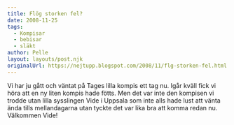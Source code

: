 ```yaml
---
title: Flög storken fel?
date: 2008-11-25
tags: 
  - Kompisar
  - bebisar
  - släkt	
author: Pelle
layout: layouts/post.njk
originalUrl: https://nejtupp.blogspot.com/2008/11/flg-storken-fel.html
---
```


Vi har ju gått och väntat på Tages lilla kompis ett tag nu. Igår kväll fick vi höra att en ny liten kompis hade fötts. Men det var inte den kompisen vi trodde utan lilla sysslingen Vide i Uppsala som inte alls hade lust att vänta ända tills mellandagarna utan tyckte det var lika bra att komma redan nu. Välkommen Vide!
